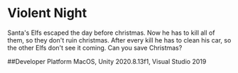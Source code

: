 # Violent Night

Santa's Elfs escaped the day before christmas. Now he has to kill all of them, so they don't ruin christmas. After every kill he has to clean his car, so the other Elfs don't see it coming. Can you save Christmas?


##Developer Platform
MacOS, Unity 2020.8.13f1, Visual Studio 2019
